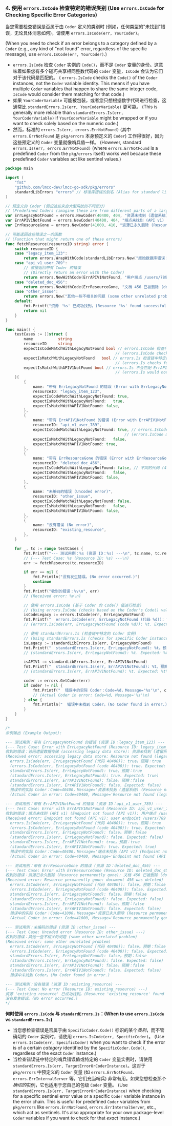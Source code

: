 <!--
 * Author: Martin <lmccc.dev@gmail.com>
 * Co-Author: AI Assistant
 * Description: This document was collaboratively developed by Martin and AI Assistant.
-->

### 4. 使用 `errors.IsCode` 检查特定的错误类别 (Use `errors.IsCode` for Checking Specific Error Categories)

当您需要检查错误是否属于由 `Coder` 定义的类别时 (例如，任何类型的"未找到"错误，无论具体消息如何)，请使用 `errors.IsCode(err, YourCoder)`。

(When you need to check if an error belongs to a category defined by a `Coder` (e.g., any kind of "not found" error, regardless of the specific message), use `errors.IsCode(err, YourCoder)`.)

- `errors.IsCode` 检查 `Coder` 实例的 `Code()`，而不是 `Coder` 变量的身份。这意味着如果您有多个碰巧共享相同整数代码的 `Coder` 变量，`IsCode` 会认为它们对于该代码是匹配的。
  ( `errors.IsCode` checks the `Code()` of the `Coder` instances, not the `Coder` variable identity. This means if you have multiple `Coder` variables that happen to share the same integer code, `IsCode` would consider them matching for that code.)
- 如果 `YourCoderVariable` 可能被包装，或者您只想根据数字代码进行检查，这通常比 `standardErrors.Is(err, YourCoderVariable)` 更可靠。
  (This is generally more reliable than `standardErrors.Is(err, YourCoderVariable)` if `YourCoderVariable` might be wrapped or if you want to check solely based on the numeric code.)
- 然而，标准的 `errors.Is(err, errors.ErrNotFound)` (其中 `errors.ErrNotFound` 是 `pkg/errors` 本身预定义的 `Coder`) 工作得很好，因为这些预定义的 `Coder` 变量就像哨兵值一样。
  (However, standard `errors.Is(err, errors.ErrNotFound)` (where `errors.ErrNotFound` is a predefined `Coder` from the `pkg/errors` itself) works well because these predefined `Coder` variables act like sentinel values.)

```go
package main

import (
	"fmt"
	"github.com/lmcc-dev/lmcc-go-sdk/pkg/errors"
	standardLibErrors "errors" // 标准库错误的别名 (Alias for standard library errors)
)

// 预定义的 Coder (假设这些来自大型系统的不同部分)
// (Predefined Coders (imagine these are from different parts of a larger system))
var ErrLegacyNotFound = errors.NewCoder(40400, 404, "资源未找到 (遗留系统) (Resource not found (legacy system))", "")
var ErrAPIV1NotFound = errors.NewCoder(40400, 404, "端点未找到 (API v1) (Endpoint not found (API v1))", "") // 与 ErrLegacyNotFound 代码相同 (Same code as ErrLegacyNotFound)
var ErrResourceGone = errors.NewCoder(41000, 410, "资源已永久删除 (Resource permanently gone)", "")

// 可能返回这些错误之一的函数
// (Function that might return one of these errors)
func fetchResource(resourceID string) error {
	switch resourceID {
	case "legacy_item_123":
		return errors.WrapWithCode(standardLibErrors.New("原始数据库错误：无行 (original db error: no rows)"), ErrLegacyNotFound, "访问遗留数据存储 (accessing legacy data store)")
	case "api_v1_user_789":
		// 直接返回带有 Coder 的错误
		// (Directly return an error with the Coder)
		return errors.NewWithCode(ErrAPIV1NotFound, "用户端点 /users/789 不可用 (user endpoint /users/789 not available)")
	case "deleted_doc_456":
		return errors.NewWithCode(ErrResourceGone, "文档 456 已被删除 (document 456 was deleted)")
	case "other_issue":
		return errors.New("其他一些不相关的问题 (some other unrelated problem)") // 没有 Coder 的错误 (Error without a Coder)
	default:
		fmt.Printf("资源 '%s' 已成功找到。(Resource '%s' found successfully.)\n", resourceID, resourceID)
		return nil
	}
}

func main() {
	testCases := []struct {
		name           string
		resourceID     string
		expectIsCodeMatchWithLegacyNotFound bool // errors.IsCode 检查代码编号 (40400)
		                                        // (errors.IsCode checks the code number (40400))
		expectIsMatchWithLegacyNotFound   bool // errors.Is 检查链中特定的 Coder 实例
		                                        // (errors.Is checks for the specific Coder instance in the chain)
		expectIsMatchWithAPIV1NotFound bool // errors.Is 不会匹配 ErrAPIV1NotFound 实例
		                                        // (errors.Is would not match ErrAPIV1NotFound instance)
	}{
		{
			name: "带有 ErrLegacyNotFound 的错误 (Error with ErrLegacyNotFound)",
			resourceID: "legacy_item_123",
			expectIsCodeMatchWithLegacyNotFound: true, 
			expectIsMatchWithLegacyNotFound:   true, 
			expectIsMatchWithAPIV1NotFound: false, 
		},
		{
			name: "带有 ErrAPIV1NotFound 的错误 (Error with ErrAPIV1NotFound)",
			resourceID: "api_v1_user_789",
			expectIsCodeMatchWithLegacyNotFound: true, // errors.IsCode 匹配，因为 ErrAPIV1NotFound 也有代码 40400
			                                        // (errors.IsCode matches because ErrAPIV1NotFound also has code 40400)
			expectIsMatchWithLegacyNotFound:   false, 
			expectIsMatchWithAPIV1NotFound: true,
		},
		{
			name: "带有 ErrResourceGone 的错误 (Error with ErrResourceGone)",
			resourceID: "deleted_doc_456",
			expectIsCodeMatchWithLegacyNotFound: false, // 不同的代码 (41000) (Different code (41000))
			expectIsMatchWithLegacyNotFound:   false,
			expectIsMatchWithAPIV1NotFound: false,
		},
		{
			name: "未编码的错误 (Uncoded error)",
			resourceID: "other_issue",
			expectIsCodeMatchWithLegacyNotFound: false,
			expectIsMatchWithLegacyNotFound:   false,
			expectIsMatchWithAPIV1NotFound: false,
		},
		{
			name: "没有错误 (No error)",
			resourceID: "existing_resource",
		},
	}

	for _, tc := range testCases {
		fmt.Printf("--- 测试用例：%s (资源 ID：%s) ---\n", tc.name, tc.resourceID)
		// (--- Test Case: %s (Resource ID: %s) ---\n)
		err := fetchResource(tc.resourceID)

		if err == nil {
			fmt.Println("没有发生错误。(No error occurred.)")
			continue
		}
		fmt.Printf("收到的错误：%v\n", err)
		// (Received error: %v\n)

		// 使用 errors.IsCode (基于 Coder 的 Code() 值进行检查)
		// (Using errors.IsCode (checks based on the Coder's Code() value))
		isCodeLegacy := errors.IsCode(err, ErrLegacyNotFound)
		fmt.Printf("  errors.IsCode(err, ErrLegacyNotFound (代码 %d)): %t。预期：%t\n", ErrLegacyNotFound.Code(), isCodeLegacy, tc.expectIsCodeMatchWithLegacyNotFound)
		// (errors.IsCode(err, ErrLegacyNotFound (code %d)): %t. Expected: %t\n)

		// 使用 standardErrors.Is (检查链中特定的 Coder 实例)
		// (Using standardErrors.Is (checks for specific Coder instance in the chain))
		isLegacy := standardLibErrors.Is(err, ErrLegacyNotFound)
		fmt.Printf("  standardErrors.Is(err, ErrLegacyNotFound): %t。预期：%t\n", isLegacy, tc.expectIsMatchWithLegacyNotFound)
		// (standardErrors.Is(err, ErrLegacyNotFound): %t. Expected: %t\n)

		isAPIV1 := standardLibErrors.Is(err, ErrAPIV1NotFound)
		fmt.Printf("  standardErrors.Is(err, ErrAPIV1NotFound): %t。预期：%t\n", isAPIV1, tc.expectIsMatchWithAPIV1NotFound)
		// (standardErrors.Is(err, ErrAPIV1NotFound): %t. Expected: %t\n)

		coder := errors.GetCoder(err)
		if coder != nil {
			fmt.Printf("  错误中的实际 Coder：Code=%d，Message='%s'\n", coder.Code(), coder.String())
			// (Actual Coder in error: Code=%d, Message='%s'\n)
		} else {
			fmt.Println("  错误中未找到 Coder。(No Coder found in error.)")
		}
	}
}

/*
示例输出 (Example Output):

--- 测试用例：带有 ErrLegacyNotFound 的错误 (资源 ID：legacy_item_123) ---
(--- Test Case: Error with ErrLegacyNotFound (Resource ID: legacy_item_123) ---)
收到的错误：访问遗留数据存储 (accessing legacy data store): 资源未找到 (遗留系统) (Resource not found (legacy system)): 原始数据库错误：无行 (original db error: no rows)
(Received error: accessing legacy data store: Resource not found (legacy system): original db error: no rows)
  errors.IsCode(err, ErrLegacyNotFound (代码 40400)): true。预期：true
  (errors.IsCode(err, ErrLegacyNotFound (code 40400)): true. Expected: true)
  standardErrors.Is(err, ErrLegacyNotFound): true。预期：true
  (standardErrors.Is(err, ErrLegacyNotFound): true. Expected: true)
  standardErrors.Is(err, ErrAPIV1NotFound): false。预期：false
  (standardErrors.Is(err, ErrAPIV1NotFound): false. Expected: false)
  错误中的实际 Coder：Code=40400，Message='资源未找到 (遗留系统) (Resource not found (legacy system))'
  (Actual Coder in error: Code=40400, Message='Resource not found (legacy system)')

--- 测试用例：带有 ErrAPIV1NotFound 的错误 (资源 ID：api_v1_user_789) ---
(--- Test Case: Error with ErrAPIV1NotFound (Resource ID: api_v1_user_789) ---)
收到的错误：端点未找到 (API v1) (Endpoint not found (API v1)): 用户端点 /users/789 不可用 (user endpoint /users/789 not available)
(Received error: Endpoint not found (API v1): user endpoint /users/789 not available)
  errors.IsCode(err, ErrLegacyNotFound (代码 40400)): true。预期：true
  (errors.IsCode(err, ErrLegacyNotFound (code 40400)): true. Expected: true)
  standardErrors.Is(err, ErrLegacyNotFound): false。预期：false
  (standardErrors.Is(err, ErrLegacyNotFound): false. Expected: false)
  standardErrors.Is(err, ErrAPIV1NotFound): true。预期：true
  (standardErrors.Is(err, ErrAPIV1NotFound): true. Expected: true)
  错误中的实际 Coder：Code=40400，Message='端点未找到 (API v1) (Endpoint not found (API v1))'
  (Actual Coder in error: Code=40400, Message='Endpoint not found (API v1)')

--- 测试用例：带有 ErrResourceGone 的错误 (资源 ID：deleted_doc_456) ---
(--- Test Case: Error with ErrResourceGone (Resource ID: deleted_doc_456) ---)
收到的错误：资源已永久删除 (Resource permanently gone): 文档 456 已被删除 (document 456 was deleted)
(Received error: Resource permanently gone: document 456 was deleted)
  errors.IsCode(err, ErrLegacyNotFound (代码 40400)): false。预期：false
  (errors.IsCode(err, ErrLegacyNotFound (code 40400)): false. Expected: false)
  standardErrors.Is(err, ErrLegacyNotFound): false。预期：false
  (standardErrors.Is(err, ErrLegacyNotFound): false. Expected: false)
  standardErrors.Is(err, ErrAPIV1NotFound): false。预期：false
  (standardErrors.Is(err, ErrAPIV1NotFound): false. Expected: false)
  错误中的实际 Coder：Code=41000，Message='资源已永久删除 (Resource permanently gone)'
  (Actual Coder in error: Code=41000, Message='Resource permanently gone')

--- 测试用例：未编码的错误 (资源 ID：other_issue) ---
(--- Test Case: Uncoded error (Resource ID: other_issue) ---)
收到的错误：其他一些不相关的问题 (some other unrelated problem)
(Received error: some other unrelated problem)
  errors.IsCode(err, ErrLegacyNotFound (代码 40400)): false。预期：false
  (errors.IsCode(err, ErrLegacyNotFound (code 40400)): false. Expected: false)
  standardErrors.Is(err, ErrLegacyNotFound): false。预期：false
  (standardErrors.Is(err, ErrLegacyNotFound): false. Expected: false)
  standardErrors.Is(err, ErrAPIV1NotFound): false。预期：false
  (standardErrors.Is(err, ErrAPIV1NotFound): false. Expected: false)
  错误中未找到 Coder。(No Coder found in error.)

--- 测试用例：没有错误 (资源 ID：existing_resource) ---
(--- Test Case: No error (Resource ID: existing_resource) ---)
资源 'existing_resource' 已成功找到。(Resource 'existing_resource' found successfully.)
没有发生错误。(No error occurred.)
*/
```

**何时使用 `errors.IsCode` 与 `standardErrors.Is`：(When to use `errors.IsCode` vs `standardErrors.Is`)**

- 当您想检查错误是否属于由 `SpecificCoder.Code()` 标识的某个*类别*，而不管确切的 `Coder` 实例时，请使用 `errors.IsCode(err, SpecificCoder)`。
  (Use `errors.IsCode(err, SpecificCoder)` when you want to check if the error is of a certain *category* identified by the `SpecificCoder.Code()`, regardless of the exact `Coder` instance.)
- 当检查错误链中特定的哨兵错误值或特定的 `Coder` 变量实例时，请使用 `standardErrors.Is(err, TargetErrorOrCoderInstance)`。这对于 `pkg/errors` 中预定义的 `Coder` 变量 (如 `errors.ErrNotFound`、`errors.ErrInternalServer` 等，它们充当哨兵) 非常有用。如果您想检查那个*确切的*实例，它也适用于您自己的包级 `Coder` 变量。
  (Use `standardErrors.Is(err, TargetErrorOrCoderInstance)` when checking for a specific sentinel error value or a specific `Coder` variable instance in the error chain. This is useful for predefined `Coder` variables from `pkg/errors` like `errors.ErrNotFound`, `errors.ErrInternalServer`, etc., which act as sentinels. It's also appropriate for your own package-level `Coder` variables if you want to check for that *exact* instance.)